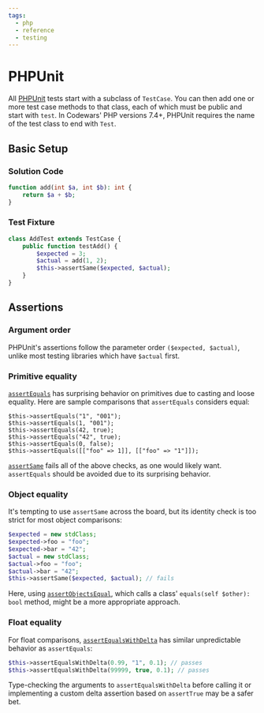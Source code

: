 ```yaml
---
tags:
  - php
  - reference
  - testing
---
```


# PHPUnit

All [PHPUnit](https://phpunit.readthedocs.io/) tests start with a subclass of `TestCase`. You can then add one or more test case methods to that class, each of which must be public and start with `test`. In Codewars' PHP versions 7.4+, PHPUnit requires the name of the test class to end with `Test`.

## Basic Setup

### Solution Code

```php
function add(int $a, int $b): int {
    return $a + $b;
}
```

### Test Fixture

```php
class AddTest extends TestCase {
    public function testAdd() {
        $expected = 3;
        $actual = add(1, 2);
        $this->assertSame($expected, $actual);
    }
}
```

## Assertions

### Argument order

PHPUnit's assertions follow the parameter order `($expected, $actual)`, unlike most testing libraries which have `$actual` first.

### Primitive equality

[`assertEquals`](https://phpunit.readthedocs.io/en/9.5/assertions.html#assertequals) has surprising behavior on primitives due to casting and loose equality. Here are sample comparisons that `assertEquals` considers equal:

```
$this->assertEquals("1", "001");
$this->assertEquals(1, "001");
$this->assertEquals(42, true);
$this->assertEquals("42", true);
$this->assertEquals(0, false);
$this->assertEquals([["foo" => 1]], [["foo" => "1"]]);
```

[`assertSame`](https://phpunit.readthedocs.io/en/9.5/assertions.html#assertsame) fails all of the above checks, as one would likely want. `assertEquals` should be avoided due to its surprising behavior.

### Object equality

It's tempting to use `assertSame` across the board, but its identity check is too strict for most object comparisons:

```php
$expected = new stdClass;
$expected->foo = "foo";
$expected->bar = "42";
$actual = new stdClass;
$actual->foo = "foo";
$actual->bar = "42";
$this->assertSame($expected, $actual); // fails
```

Here, using [`assertObjectsEqual`](https://phpunit.readthedocs.io/en/9.5/assertions.html#assertobjectequals), which calls a class' `equals(self $other): bool` method, might be a more appropriate approach.

### Float equality

For float comparisons, [`assertEqualsWithDelta`](https://phpunit.readthedocs.io/en/9.5/assertions.html#assertequalswithdelta) has similar unpredictable behavior as `assertEquals`:

```php
$this->assertEqualsWithDelta(0.99, "1", 0.1); // passes
$this->assertEqualsWithDelta(99999, true, 0.1); // passes
```

Type-checking the arguments to `assertEqualsWithDelta` before calling it or implementing a custom delta assertion based on `assertTrue` may be a safer bet.


<!--
TODO: Finish this reference
TODO: Add tutorial and link to it
TODO: Add any recipes and link to them
-->
